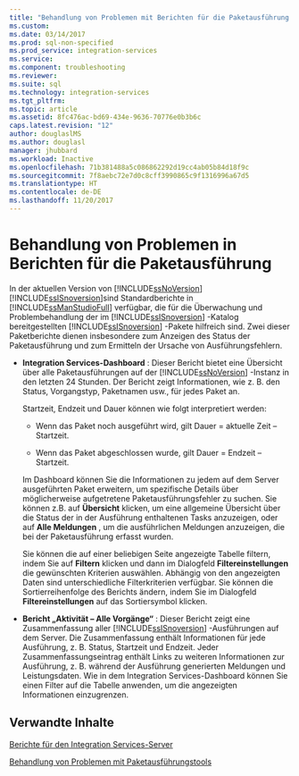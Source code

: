 ```yaml
---
title: "Behandlung von Problemen mit Berichten für die Paketausführung | Microsoft-Dokumentation"
ms.custom: 
ms.date: 03/14/2017
ms.prod: sql-non-specified
ms.prod_service: integration-services
ms.service: 
ms.component: troubleshooting
ms.reviewer: 
ms.suite: sql
ms.technology: integration-services
ms.tgt_pltfrm: 
ms.topic: article
ms.assetid: 8fc476ac-bd69-434e-9636-70776e0b3b6c
caps.latest.revision: "12"
author: douglaslMS
ms.author: douglasl
manager: jhubbard
ms.workload: Inactive
ms.openlocfilehash: 71b381488a5c086862292d19cc4ab05b84d18f9c
ms.sourcegitcommit: 7f8aebc72e7d0c8cff3990865c9f1316996a67d5
ms.translationtype: HT
ms.contentlocale: de-DE
ms.lasthandoff: 11/20/2017
---
```

# <a name="troubleshooting-reports-for-package-execution"></a>Behandlung von Problemen in Berichten für die Paketausführung
  In der aktuellen Version von [!INCLUDE[ssNoVersion](../../includes/ssnoversion-md.md)][!INCLUDE[ssISnoversion](../../includes/ssisnoversion-md.md)]sind Standardberichte in [!INCLUDE[ssManStudioFull](../../includes/ssmanstudiofull-md.md)] verfügbar, die für die Überwachung und Problembehandlung der im [!INCLUDE[ssISnoversion](../../includes/ssisnoversion-md.md)] -Katalog bereitgestellten [!INCLUDE[ssISnoversion](../../includes/ssisnoversion-md.md)] -Pakete hilfreich sind. Zwei dieser Paketberichte dienen insbesondere zum Anzeigen des Status der Paketausführung und zum Ermitteln der Ursache von Ausführungsfehlern.  
  
-   **Integration Services-Dashboard** : Dieser Bericht bietet eine Übersicht über alle Paketausführungen auf der [!INCLUDE[ssNoVersion](../../includes/ssnoversion-md.md)] -Instanz in den letzten 24 Stunden. Der Bericht zeigt Informationen, wie z. B. den Status, Vorgangstyp, Paketnamen usw., für jedes Paket an.  
  
     Startzeit, Endzeit und Dauer können wie folgt interpretiert werden:  
  
    -   Wenn das Paket noch ausgeführt wird, gilt Dauer = aktuelle Zeit – Startzeit.  
  
    -   Wenn das Paket abgeschlossen wurde, gilt Dauer = Endzeit – Startzeit.  
  
     Im Dashboard können Sie die Informationen zu jedem auf dem Server ausgeführten Paket erweitern, um spezifische Details über möglicherweise aufgetretene Paketausführungsfehler zu suchen. Sie können z.B. auf **Übersicht** klicken, um eine allgemeine Übersicht über die Status der in der Ausführung enthaltenen Tasks anzuzeigen, oder auf **Alle Meldungen** , um die ausführlichen Meldungen anzuzeigen, die bei der Paketausführung erfasst wurden.  
  
     Sie können die auf einer beliebigen Seite angezeigte Tabelle filtern, indem Sie auf **Filtern** klicken und dann im Dialogfeld **Filtereinstellungen** die gewünschten Kriterien auswählen. Abhängig von den angezeigten Daten sind unterschiedliche Filterkriterien verfügbar. Sie können die Sortierreihenfolge des Berichts ändern, indem Sie im Dialogfeld **Filtereinstellungen** auf das Sortiersymbol klicken.  
  
-   **Bericht „Aktivität – Alle Vorgänge“** : Dieser Bericht zeigt eine Zusammenfassung aller [!INCLUDE[ssISnoversion](../../includes/ssisnoversion-md.md)] -Ausführungen auf dem Server. Die Zusammenfassung enthält Informationen für jede Ausführung, z. B. Status, Startzeit und Endzeit. Jeder Zusammenfassungseintrag enthält Links zu weiteren Informationen zur Ausführung, z. B. während der Ausführung generierten Meldungen und Leistungsdaten. Wie in dem Integration Services-Dashboard können Sie einen Filter auf die Tabelle anwenden, um die angezeigten Informationen einzugrenzen.  
  
## <a name="related-content"></a>Verwandte Inhalte  
 [Berichte für den Integration Services-Server](../../integration-services/performance/monitor-running-packages-and-other-operations.md#reports)  
  
 [Behandlung von Problemen mit Paketausführungstools](../../integration-services/troubleshooting/troubleshooting-tools-for-package-execution.md)  
  
  
